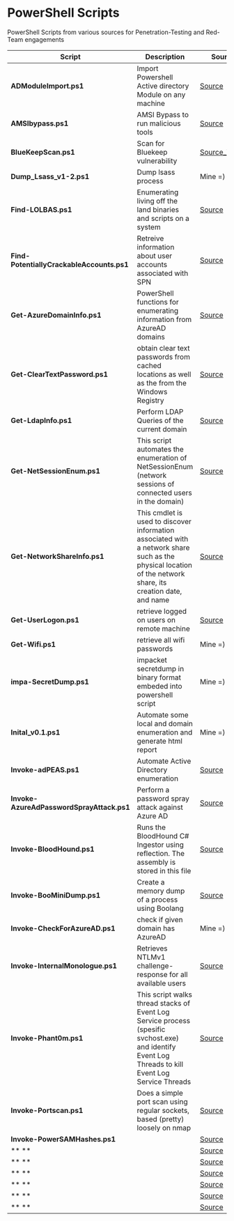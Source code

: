 # PowerShell Scripts
PowerShell Scripts from various sources for Penetration-Testing and Red-Team engagements




| Script| Description | Source |
| --------------- | --------------- | --------------- | 
| **ADModuleImport.ps1** |  Import Powershell Active directory Module on any machine  | [Source](https://github.com/S3cur3Th1sSh1t/Creds/blob/master/PowershellScripts/ADModuleImport.ps1) | 
| **AMSIbypass.ps1** | AMSI Bypass to run malicious tools| [Source](https://github.com/S3cur3Th1sSh1t/Amsi-Bypass-Powershell) |
| **BlueKeepScan.ps1** | Scan for Bluekeep vulnerability| [Source_WAS*](https://github.com/vletoux/pingcastle)
| **Dump_Lsass_v1-2.ps1** | Dump lsass process | Mine =) |
| **Find-LOLBAS.ps1** | Enumerating living off the land binaries and scripts on a system |[Source](https://github.com/NotoriousRebel/Find-LOLBAS)
| **Find-PotentiallyCrackableAccounts.ps1** | Retreive information about user accounts associated with SPN | [Source](https://github.com/cyberark/RiskySPN)
| **Get-AzureDomainInfo.ps1** | PowerShell functions for enumerating information from AzureAD domains | [Source](https://github.com/NetSPI/MicroBurst)
| **Get-ClearTextPassword.ps1** |obtain clear text passwords from cached locations as well as the from the Windows Registry|[Source](https://github.com/tobor88/PowerShell-Red-Team) 
|**Get-LdapInfo.ps1**|Perform LDAP Queries of the current domain| [Source](https://github.com/tobor88/PowerShell-Red-Team)
|**Get-NetSessionEnum.ps1**|This script automates the enumeration of NetSessionEnum (network sessions of connected users in the domain)| [Source](https://github.com/YossiSassi/Get-NetSessionEnum)
|**Get-NetworkShareInfo.ps1**|This cmdlet is used to discover information associated with a network share such as the physical location of the network share, its creation date, and name| [Source](https://github.com/tobor88/PowerShell-Red-Team)
|**Get-UserLogon.ps1**|retrieve logged on users on remote machine | [Source](https://github.com/Bravecold/FCampOps/tree/master/WindowsServer)
|**Get-Wifi.ps1**|retrieve all wifi passwords| Mine =)
|**impa-SecretDump.ps1**|impacket secretdump in binary format embeded into powershell script| Mine =)
|**Inital_v0.1.ps1**|Automate some local and domain enumeration and generate html report| Mine =)
|**Invoke-adPEAS.ps1**| Automate Active Directory enumeration| [Source](https://github.com/61106960/adPEAS)
|**Invoke-AzureAdPasswordSprayAttack.ps1**|Perform a password spray attack against Azure AD | [Source](https://danielchronlund.com/2020/03/17/azure-ad-password-spray-attacks-with-powershell-and-how-to-defend-your-tenant/)
|**Invoke-BloodHound.ps1**|Runs the BloodHound C# Ingestor using reflection. The assembly is stored in this file | [Source](https://github.com/BloodHoundAD/BloodHound/tree/master/Collectors)
|**Invoke-BooMiniDump.ps1**|Create a memory dump of a process using Boolang | [Source](https://github.com/itm4n/Pentest-Tools/tree/master/04_windows)
|**Invoke-CheckForAzureAD.ps1**|check if given domain has AzureAD | Mine =)
|**Invoke-InternalMonologue.ps1**|Retrieves NTLMv1 challenge-response for all available users | [Source](https://github.com/eladshamir/Internal-Monologue)
|**Invoke-Phant0m.ps1**|This script walks thread stacks of Event Log Service process (spesific svchost.exe) and identify Event Log Threads to kill Event Log Service Threads | [Source](https://github.com/hlldz/Phant0m)
|**Invoke-Portscan.ps1**|Does a simple port scan using regular sockets, based (pretty) loosely on nmap| [Source](https://github.com/webstersprodigy/PowerSploit/blob/Portscan/Recon/Invoke-Portscan.ps1)
|**Invoke-PowerSAMHashes.ps1**| | [Source](https://github.com/EmpireProject/Empire/blob/master/data/module_source/credentials/Invoke-PowerDump.ps1)
|** **| | [Source]()
|** **| | [Source]()
|** **| | [Source]()
|** **| | [Source]()
|** **| | [Source]()
|** **| | [Source]()
